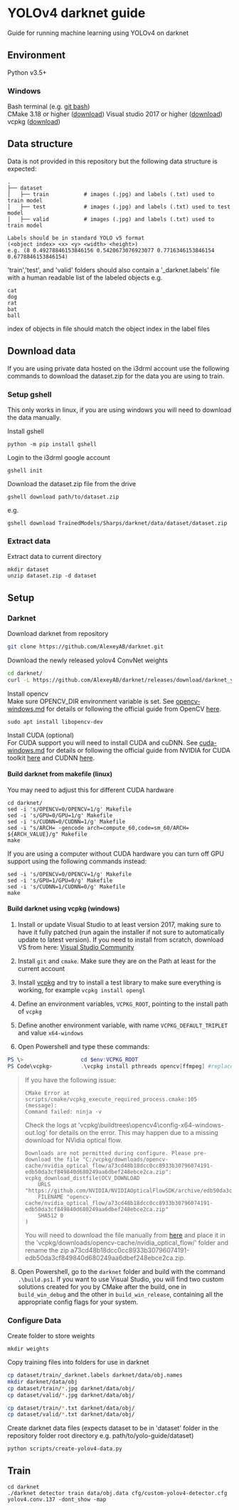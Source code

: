 # YOLOv4 darknet guide
Guide for running machine learning using YOLOv4 on darknet

## Environment
Python v3.5+
### Windows
Bash terminal (e.g. [git bash](https://git-scm.com/downloads))  
CMake 3.18 or higher ([download](https://cmake.org/download/))
Visual studio 2017 or higher ([download](https://www.visualstudio.com/downloads/))
vcpkg ([download](https://github.com/Microsoft/vcpkg))

## Data structure
Data is not provided in this repository but the following data structure is expected:
```
.
├── dataset
│   ├── train           # images (.jpg) and labels (.txt) used to train model
│   ├── test            # images (.jpg) and labels (.txt) used to test model
│   ├── valid           # images (.jpg) and labels (.txt) used to train model
```
```
Labels should be in standard YOLO v5 format  
(<object index> <x> <y> <width> <height>) 
e.g. (8 0.49278846153846156 0.5420673076923077 0.7716346153846154 0.6778846153846154)
```
'train','test', and 'valid' folders should also contain a '_darknet.labels' file with a human readable list of the labeled objects e.g.
```
cat
dog
rat
bat
ball
```
index of objects in file should match the object index in the label files

## Download data
If you are using private data hosted on the i3drml account use the following commands to download the dataset.zip for the data you are using to train.  

### Setup gshell
This only works in linux, if you are using windows you will need to download the data manually.  

Install gshell
```
python -m pip install gshell
```
Login to the i3drml google account
```
gshell init 
```
Download the dataset.zip file from the drive
```
gshell download path/to/dataset.zip
```
e.g.
```
gshell download TrainedModels/Sharps/darknet/data/dataset/dataset.zip
```
### Extract data
Extract data to current directory
```
mkdir dataset
unzip dataset.zip -d dataset
```

## Setup
### Darknet
Download darknet from repository
```bash
git clone https://github.com/AlexeyAB/darknet.git
```
Download the newly released yolov4 ConvNet weights
```bash
cd darknet/
curl -L https://github.com/AlexeyAB/darknet/releases/download/darknet_yolo_v3_optimal/yolov4.conv.137 --output yolov4.conv.137
```
Install opencv  
Make sure OPENCV_DIR environment variable is set. See [opencv-windows.md](opencv-windows.md) for details or following the official guide from OpenCV [here](https://docs.opencv.org/4.5.2/d3/d52/tutorial_windows_install.html). 
```
sudo apt install libopencv-dev
```
Install CUDA (optional)  
For CUDA support you will need to install CUDA and cuDNN. See [cuda-windows.md](cuda-windows.md) for details or following the official guide from NVIDIA for CUDA toolkit [here](https://docs.nvidia.com/cuda/cuda-installation-guide-microsoft-windows/index.html) and CUDNN [here](https://docs.nvidia.com/deeplearning/cudnn/install-guide/index.html).

#### Build darknet from makefile (linux)
You may need to adjust this for different CUDA hardware  
```
cd darknet/
sed -i 's/OPENCV=0/OPENCV=1/g' Makefile
sed -i 's/GPU=0/GPU=1/g' Makefile
sed -i 's/CUDNN=0/CUDNN=1/g' Makefile
sed -i "s/ARCH= -gencode arch=compute_60,code=sm_60/ARCH= ${ARCH_VALUE}/g" Makefile
make
```
If you are using a computer without CUDA hardware you can turn off GPU support using the following commands instead:
```
sed -i 's/OPENCV=0/OPENCV=1/g' Makefile
sed -i 's/GPU=1/GPU=0/g' Makefile
sed -i 's/CUDNN=1/CUDNN=0/g' Makefile
make
```

#### Build darknet using vcpkg (windows)
1. Install or update Visual Studio to at least version 2017, making sure to have it fully patched (run again the installer if not sure to automatically update to latest version). If you need to install from scratch, download VS from here: [Visual Studio Community](http://visualstudio.com)

3. Install `git` and `cmake`. Make sure they are on the Path at least for the current account

4. Install [vcpkg](https://github.com/Microsoft/vcpkg) and try to install a test library to make sure everything is working, for example `vcpkg install opengl`

5. Define an environment variables, `VCPKG_ROOT`, pointing to the install path of `vcpkg`

6. Define another environment variable, with name `VCPKG_DEFAULT_TRIPLET` and value `x64-windows`

7. Open Powershell and type these commands:

```PowerShell
PS \>                  cd $env:VCPKG_ROOT
PS Code\vcpkg>         .\vcpkg install pthreads opencv[ffmpeg] #replace with opencv[cuda,ffmpeg] in case you want to use cuda-accelerated openCV
```

> If you have the following issue:
> ```
> CMake Error at scripts/cmake/vcpkg_execute_required_process.cmake:105 (message):
> Command failed: ninja -v
> ```
> Check the logs at 'vcpkg\buildtrees\opencv4\config-x64-windows-out.log' for details on the error. This may happen due to a missing download for NVidia optical flow. 
> ```
> Downloads are not permitted during configure. Please pre-download the file "C:/vcpkg/downloads/opencv-cache/nvidia_optical_flow/a73cd48b18dcc0cc8933b30796074191-edb50da3cf849840d680249aa6dbef248ebce2ca.zip":
> vcpkg_download_distfile(OCV_DOWNLOAD
>     URLS "https://github.com/NVIDIA/NVIDIAOpticalFlowSDK/archive/edb50da3cf849840d680249aa6dbef248ebce2ca.zip"
>     FILENAME "opencv-cache/nvidia_optical_flow/a73cd48b18dcc0cc8933b30796074191-edb50da3cf849840d680249aa6dbef248ebce2ca.zip"
>     SHA512 0
> )
> ```
> You will need to download the file manually from [here](https://github.com/NVIDIA/NVIDIAOpticalFlowSDK/archive/edb50da3cf849840d680249aa6dbef248ebce2ca.zip) and place it in the 'vcpkg/downloads/opencv-cache/nvidia_optical_flow/' folder and rename the zip a73cd48b18dcc0cc8933b30796074191-edb50da3cf849840d680249aa6dbef248ebce2ca.zip.

8.  Open Powershell, go to the `darknet` folder and build with the command `.\build.ps1`. If you want to use Visual Studio, you will find two custom solutions created for you by CMake after the build, one in `build_win_debug` and the other in `build_win_release`, containing all the appropriate config flags for your system.

### Configure Data
Create folder to store weights
```
mkdir weights
```
Copy training files into folders for use in darknet
```bash
cp dataset/train/_darknet.labels darknet/data/obj.names
mkdir darknet/data/obj
cp dataset/train/*.jpg darknet/data/obj/
cp dataset/valid/*.jpg darknet/data/obj/

cp dataset/train/*.txt darknet/data/obj/
cp dataset/valid/*.txt darknet/data/obj/
```
Create darknet data files (expects dataset to be in 'dataset' folder in the repository folder root directory e.g. path/to/yolo-guide/dataset)
```
python scripts/create-yolov4-data.py
```

## Train
```
cd darknet
./darknet detector train data/obj.data cfg/custom-yolov4-detector.cfg yolov4.conv.137 -dont_show -map
```
